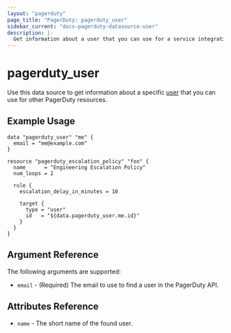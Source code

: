 ```yaml
---
layout: "pagerduty"
page_title: "PagerDuty: pagerduty_user"
sidebar_current: "docs-pagerduty-datasource-user"
description: |-
  Get information about a user that you can use for a service integration (e.g Amazon Cloudwatch, Splunk, Datadog).
---
```


# pagerduty\_user

Use this data source to get information about a specific [user][1] that you can use for other PagerDuty resources.

## Example Usage

```hcl
data "pagerduty_user" "me" {
  email = "me@example.com"
}

resource "pagerduty_escalation_policy" "foo" {
  name      = "Engineering Escalation Policy"
  num_loops = 2

  rule {
    escalation_delay_in_minutes = 10

    target {
      type = "user"
      id   = "${data.pagerduty_user.me.id}"
    }
  }
}
```

## Argument Reference

The following arguments are supported:

* `email` - (Required) The email to use to find a user in the PagerDuty API.

## Attributes Reference
* `name` - The short name of the found user.

[1]: https://v2.developer.pagerduty.com/v2/page/api-reference#!/Users/get_users
